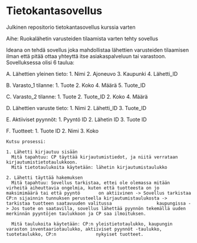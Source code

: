 # Tietokantasovellus
Julkinen repositorio tietokantasovellus kurssia varten

Aihe: Ruokalähetin varusteiden tilaamista varten tehty sovellus

Ideana on tehdä sovellus joka mahdollistaa lähettien varusteiden tilaamisen ilman että pitää ottaa yhteyttä itse asiakaspalveluun tai varastoon.
Sovelluksessa olisi 6 taulua:

  A. Lähettien yleinen tieto:
    1. Nimi
    2. Ajoneuvo
    3. Kaupunki
    4. Lähetti_ID
    
  B. Varasto_1 tilanne:
    1. Tuote
    2. Koko
    4. Määrä
    5. Tuote_ID
    
  C. Varasto_2 tilanne:
    1. Tuote
    2. Tuote_ID
    2. Koko
    4. Määrä
    
  D. Lähettien varuste tieto:
    1. Nimi
    2. Lähetti_ID
    3. Tuote_ID
    
  E. Aktiiviset pyynnöt:
    1. Pyyntö ID
    2. Lähetin ID
    3. Tuote ID
    
  F. Tuotteet:
    1. Tuote ID
    2. Nimi
    3. Koko
    
    
    Kutsu prosessi:
    
    1. Lähetti kirjautuu sisään
      Mitä tapahtuu: CP täyttää kirjautumistiedot, ja niitä verrataan kirjautumistietotaulukkoon.
      Mitä tietotaulukoita käytetään: lähetin kirjautumistaulukko
    
    2. Lähetti täyttää hakemuksen
      Mitä tapahtuu: Sovellus tarkistaa, ettei ole olemassa mitään virheitä aiheuttavia ongelmia, kuten että tuotteesta on jo maksimimäärä tai että pyyntö       on aktiivinen -> Sovellus tarkistaa CP:n sijainnin tunnuksen perusteella kirjautumistaulukosta -> tarkistaa tuotteen saatavuuden valitussa                 kaupungissa -> Jos tuote on saatavilla, sovellus lähettää pyynnön tekemällä uuden merkinnän pyyntöjen taulukkoon ja CP saa ilmoituksen.
  
      Mitä taulukoita käytetään: CP:n yleistietotaulukko, kaupungin varaston inventaariotaulukko, aktiiviset pyynnöt -taulukko, tuotetaulukko, CP:n               nykyiset tuotteet.      
    
